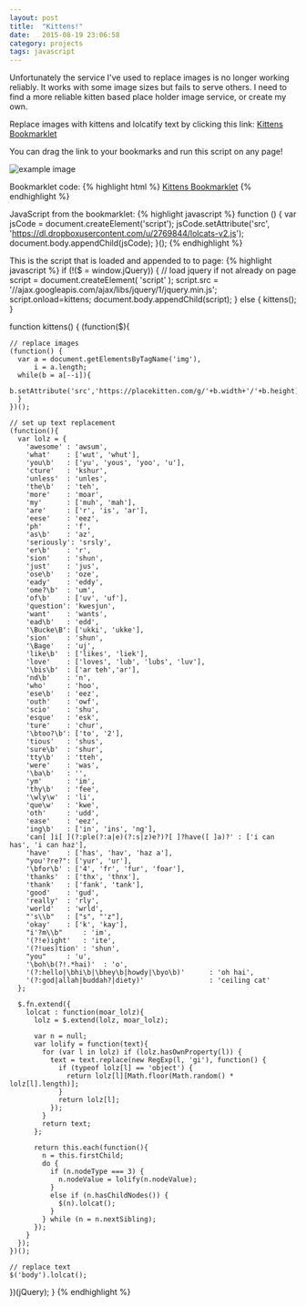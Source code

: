 ```yaml
---
layout: post
title:  "Kittens!"
date:   2015-08-19 23:06:58
category: projects
tags: javascript
---
```

Unfortunately the service I've used to replace images is no longer working reliably. It works with some image sizes but fails to serve others. I need to find a more reliable kitten based place holder image service, or create my own.

Replace images with kittens and lolcatify text by clicking this link:
[Kittens Bookmarklet](javascript:!function()%7Bvar%20a%3Ddocument.createElement(%22script%22)%3Ba.setAttribute(%22src%22%2C%22https%3A%2F%2Fdl.dropboxusercontent.com%2Fu%2F2769844%2Flolcats-v2.js%22)%2Cdocument.body.appendChild(a)%7D()%3B)

You can drag the link to your bookmarks and run this script on any page!

![example image](http://www.placecage.com/c/300/201)

Bookmarklet code:
{% highlight html %}
<a href="javascript:!function()%7Bvar%20a%3Ddocument.createElement(%22script%22)%3Ba.setAttribute(%22src%22%2C%22https%3A%2F%2Fdl.dropboxusercontent.com%2Fu%2F2769844%2Flolcats-v2.js%22)%2Cdocument.body.appendChild(a)%7D()%3B">Kittens Bookmarklet</a>
{% endhighlight %}

JavaScript from the bookmarklet:
{% highlight javascript %}
function () {
  var jsCode = document.createElement('script');
  jsCode.setAttribute('src', 'https://dl.dropboxusercontent.com/u/2769844/lolcats-v2.js');
  document.body.appendChild(jsCode);
}();
{% endhighlight %}

This is the script that is loaded and appended to to page:
{% highlight javascript %}
if (!($ = window.jQuery)) { // load jquery if not already on page
  script = document.createElement( 'script' );
  script.src = '//ajax.googleapis.com/ajax/libs/jquery/1/jquery.min.js'; 
  script.onload=kittens;
  document.body.appendChild(script);
} 
else {
  kittens();
}
 
function kittens() {
  (function($){

    // replace images
    (function() {
      var a = document.getElementsByTagName('img'),
          i = a.length;
      while(b = a[--i]){
        b.setAttribute('src','https://placekitten.com/g/'+b.width+'/'+b.height);
      }
    })();

    // set up text replacement
    (function(){
      var lolz = {
        'awesome' : 'awsum',
        'what'    : ['wut', 'whut'],
        'you\b'   : ['yu', 'yous', 'yoo', 'u'],
        'cture'   : 'kshur',
        'unless'  : 'unles',
        'the\b'   : 'teh',
        'more'    : 'moar',
        'my'      : ['muh', 'mah'],
        'are'     : ['r', 'is', 'ar'],
        'eese'    : 'eez',
        'ph'      : 'f',
        'as\b'    : 'az',
        'seriously': 'srsly',
        'er\b'    : 'r',
        'sion'    : 'shun',
        'just'    : 'jus',
        'ose\b'   : 'oze',
        'eady'    : 'eddy',
        'ome?\b'  : 'um',
        'of\b'    : ['uv', 'uf'],
        'question': 'kwesjun',
        'want'    : 'wants',
        'ead\b'   : 'edd',
        '\Bucke\B': ['ukki', 'ukke'],
        'sion'    : 'shun',
        '\Bage'   : 'uj',
        'like\b'  : ['likes', 'liek'],
        'love'    : ['loves', 'lub', 'lubs', 'luv'],
        '\bis\b'  : ['ar teh','ar'],
        'nd\b'    : 'n',
        'who'     : 'hoo',
        'ese\b'   : 'eez',
        'outh'    : 'owf',
        'scio'    : 'shu',
        'esque'   : 'esk',
        'ture'    : 'chur',
        '\btoo?\b': ['to', '2'],
        'tious'   : 'shus',
        'sure\b'  : 'shur',
        'tty\b'   : 'tteh',
        'were'    : 'was',
        '\ba\b'   : '',
        'ym'      : 'im',
        'thy\b'   : 'fee',
        '\wly\w'  : 'li',
        'que\w'   : 'kwe',
        'oth'     : 'udd',
        'ease'    : 'eez',
        'ing\b'   : ['in', 'ins', 'ng'],
        'can[ ]i[ ](?:ple(?:a|e)(?:s|z)e?)?[ ]?have([ ]a)?' : ['i can has', 'i can haz'],
        'have'    : ['has', 'hav', 'haz a'],
        "you'?re?": ['yur', 'ur'],
        '\bfor\b' : ['4', 'fr', 'fur', 'foar'],
        'thanks'  : ['thx', 'thnx'],
        'thank'   : ['fank', 'tank'],
        'good'    : 'gud',
        'really'  : 'rly',
        'world'   : 'wrld',
        "'s\\b"   : ["s", "'z"],
        'okay'    : ['k', 'kay'],
        "i'?m\\b"     : 'im',
        '(?!e)ight'   : 'ite',
        '(?!ues)tion' : 'shun',
        "you"     : 'u',
        '\boh\b(?!.*hai)'  : 'o',
        '(?:hello|\bhi\b|\bhey\b|howdy|\byo\b)'      : 'oh hai',
        '(?:god|allah|buddah?|diety)'                : 'ceiling cat'
      };

      $.fn.extend({
        lolcat : function(moar_lolz){
          lolz = $.extend(lolz, moar_lolz);

          var n = null;
          var lolify = function(text){
            for (var l in lolz) if (lolz.hasOwnProperty(l)) {
              text = text.replace(new RegExp(l, 'gi'), function() {
                if (typeof lolz[l] == 'object') {
                  return lolz[l][Math.floor(Math.random() * lolz[l].length)];
                }
                return lolz[l];
              });
            }
            return text;
          };

          return this.each(function(){
            n = this.firstChild;
            do {
              if (n.nodeType === 3) {
                n.nodeValue = lolify(n.nodeValue);
              }
              else if (n.hasChildNodes()) {
                $(n).lolcat();
              }
            } while (n = n.nextSibling);
          });
        }
      });
    })();

    // replace text
    $('body').lolcat();


  })(jQuery);
}
{% endhighlight %}
